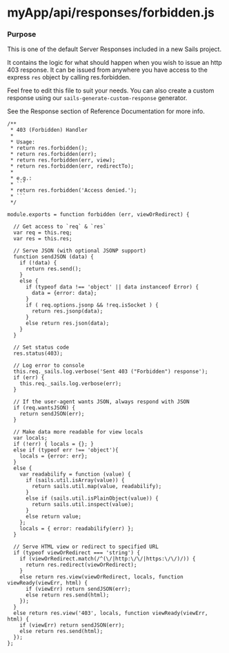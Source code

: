 # myApp/api/responses/forbidden.js
### Purpose

This is one of the default Server Responses included in a new Sails project.

It contains the logic for what should happen when you wish to issue an http 403 response. It can be issued from anywhere you have access to the express `res` object by calling res.forbidden.

Feel free to edit this file to suit your needs.  You can also create a custom response using our `sails-generate-custom-response` generator.

See the Response section of Reference Documentation for more info.

<docmeta name="uniqueID" value="forbiddenjs655137">
<docmeta name="displayName" value="forbidden.js">

```
/**
 * 403 (Forbidden) Handler
 *
 * Usage:
 * return res.forbidden();
 * return res.forbidden(err);
 * return res.forbidden(err, view);
 * return res.forbidden(err, redirectTo);
 *
 * e.g.:
 * ```
 * return res.forbidden('Access denied.');
 * ```
 */

module.exports = function forbidden (err, viewOrRedirect) {

  // Get access to `req` & `res`
  var req = this.req;
  var res = this.res;

  // Serve JSON (with optional JSONP support)
  function sendJSON (data) {
    if (!data) {
      return res.send();
    }
    else {
      if (typeof data !== 'object' || data instanceof Error) {
        data = {error: data};
      }
      if ( req.options.jsonp && !req.isSocket ) {
        return res.jsonp(data);
      }
      else return res.json(data);
    }
  }

  // Set status code
  res.status(403);

  // Log error to console
  this.req._sails.log.verbose('Sent 403 ("Forbidden") response');
  if (err) {
    this.req._sails.log.verbose(err);
  }

  // If the user-agent wants JSON, always respond with JSON
  if (req.wantsJSON) {
    return sendJSON(err);
  }

  // Make data more readable for view locals
  var locals;
  if (!err) { locals = {}; }
  else if (typeof err !== 'object'){
    locals = {error: err};
  }
  else {
    var readabilify = function (value) {
      if (sails.util.isArray(value)) {
        return sails.util.map(value, readabilify);
      }
      else if (sails.util.isPlainObject(value)) {
        return sails.util.inspect(value);
      }
      else return value;
    };
    locals = { error: readabilify(err) };
  }

  // Serve HTML view or redirect to specified URL
  if (typeof viewOrRedirect === 'string') {
    if (viewOrRedirect.match(/^(\/|http:\/\/|https:\/\/)/)) {
      return res.redirect(viewOrRedirect);
    }
    else return res.view(viewOrRedirect, locals, function viewReady(viewErr, html) {
      if (viewErr) return sendJSON(err);
      else return res.send(html);
    });
  }
  else return res.view('403', locals, function viewReady(viewErr, html) {
    if (viewErr) return sendJSON(err);
    else return res.send(html);
  });
};

```
